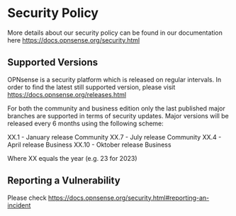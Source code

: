 # Security Policy

More details about our security policy can be found in our documentation
here https://docs.opnsense.org/security.html

## Supported Versions

OPNsense is a security platform which is released on regular intervals. In
order to find the latest still supported version, please visit https://docs.opnsense.org/releases.html

For both the community and business edition only the last published major
branches are supported in terms of security updates. Major versions will be
released every 6 months using the following scheme:

XX.1	- January release Community
XX.7	- July release Community
XX.4	- April release Business
XX.10	- Oktober release Business

Where XX equals the year (e.g. 23 for 2023)

## Reporting a Vulnerability

Please check https://docs.opnsense.org/security.html#reporting-an-incident
